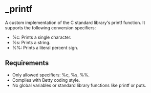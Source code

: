 # _printf

A custom implementation of the C standard library's printf function. It supports the following conversion specifiers:
- %c: Prints a single character.
- %s: Prints a string.
- %%: Prints a literal percent sign.

## Requirements
- Only allowed specifiers: %c, %s, %%.
- Complies with Betty coding style.
- No global variables or standard library functions like printf or puts.
